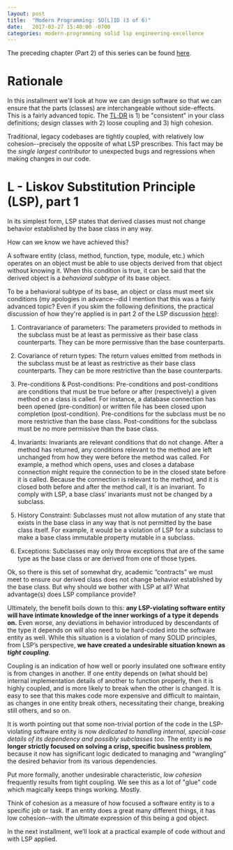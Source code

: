 ```yaml
---
layout: post
title:  "Modern Programming: SO[L]ID (3 of 6)"
date:   2017-03-27 15:40:00 -0700
categories: modern-programming solid lsp engineering-excellence
---
```

The preceding chapter (Part 2) of this series can be found [here](https://bradleygibson.github.io/modern-programming/solid/ocp/engineering-excellence/2017/03/27/modern-programming-solid-ocp-2-of-6.html).

# Rationale
In this installment we'll look at how we can design software so that we can ensure that the parts (classes) are interchangeable without side-effects.  This is a fairly advanced topic.  The [TL;DR](http://gifhop.tumblr.com/post/52334669190) is 1) be "consistent" in your class definitions; design classes with 2) loose coupling and 3) high cohesion.

Traditional, legacy codebases are tightly coupled, with relatively low cohesion--precisely the opposite of what LSP prescribes.  This fact may be the *single largest contributor* to unexpected bugs and regressions when making changes in our code.

# L - Liskov Substitution Principle (LSP), part 1
In its simplest form, LSP states that derived classes must not change behavior established by the base class in any way.

How can we know we have achieved this?

A software entity (class, method, function, type, module, etc.) which operates on an object must be able to use objects derived from that object without knowing it.  When this condition is true, it can be said that the derived object is a *behavioral subtype* of its base object.

To be a behavioral subtype of its base, an object or class must meet six conditions (my apologies in advance--did I mention that this was a fairly advanced topic?  Even if you skim the following definitions, the practical discussion of how they're applied is in part 2 of the LSP discussion [here]()):
1) Contravariance of parameters: The parameters provided to methods in the subclass must be at least as permissive as their base class counterparts.  They can be more permissive than the base counterparts.

2) Covariance of return types: The return values emitted from methods in the subclass must be at least as restrictive as their base class counterparts.  They can be more restrictive than the base counterparts.

3) Pre-conditions & Post-conditions: Pre-conditions and post-conditions are conditions that must be true before or after (respectively) a given method on a class is called.  For instance, a database connection has been opened (pre-condition) or written file has been closed upon completion (post-condition). Pre-conditions for the subclass must be no more restrictive than the base class.  Post-conditions for the subclass must be no more permissive than the base class.

4) Invariants: Invariants are relevant conditions that do not change.  After a method has returned, any conditions relevant to the method are left unchanged from how they were before the method was called.  For example, a method which opens, uses and closes a database connection might require the connection to be in the closed state before it is called.  Because the connection is relevant to the method, and it is closed both before and after the method call, it is an invariant.  To comply with LSP, a base class’ invariants must not be changed by a subclass.
 
5) History Constraint: Subclasses must not allow mutation of any state that exists in the base class in any way that is not permitted by the base class itself.  For example, it would be a violation of LSP for a subclass to make a base class immutable property mutable in a subclass.

6) Exceptions: Subclasses may only throw exceptions that are of the same type as the base class or are derived from one of those types.

Ok, so there is this set of somewhat dry, academic “contracts” we must meet to ensure our derived class does not change behavior established by the base class.  But why should we bother with LSP at all?  What advantage(s) does LSP compliance provide?

Ultimately, the benefit boils down to this: **any LSP-violating software entity will have intimate knowledge of the inner workings of a type it depends on.**  Even worse, any deviations in behavior introduced by descendants of the type it depends on will also need to be hard-coded into the software entity as well.  While this situation is a violation of many SOLID principles, from LSP’s perspective, **we have created a undesirable situation known as *tight coupling***.

Coupling is an indication of how well or poorly insulated one software entity is from changes in another.  If one entity depends on (what should be) internal implementation details of another to function properly, then it is highly coupled, and is more likely to break when the other is changed.  It is easy to see that this makes code more expensive and difficult to maintain, as changes in one entity break others, necessitating their change, breaking still others, and so on. 

It is worth pointing out that some non-trivial portion of the code in the LSP-violating software entity is now *dedicated to handling internal, special-case details of its dependency and possibly subclasses too*.  The entity is **no longer strictly focused on solving a crisp, specific business problem**, because it now has significant logic dedicated to managing and “wrangling” the desired behavior from its various dependencies.

Put more formally, another undesirable characteristic, *low cohesion* frequently results from tight coupling.  We see this as a lot of "glue" code which magically keeps things working.  Mostly.

Think of cohesion as a measure of how focused a software entity is to a specific job or task.  If an entity does a great many different things, it has low cohesion--with the ultimate expression of this being a god object.

In the next installment, we’ll look at a practical example of code without and with LSP applied.
